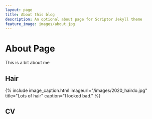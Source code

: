 ```yaml
---
layout: page
title: About this blog
description: An optional about page for Scriptor Jekyll theme
feature_image: images/about.jpg
---
```

# About Page
This is a bit about me

## Hair
{% include image_caption.html imageurl="/images/2020_hairdo.jpg" title="Lots of hair" caption="I looked bad." %}

## CV

